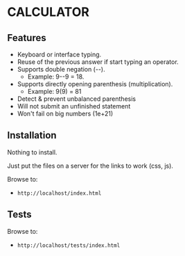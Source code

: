 # CALCULATOR #

## Features ##

- Keyboard or interface typing.
- Reuse of the previous answer if start typing an operator. 
- Supports double negation (--). 
    - Example: 9--9 = 18.
- Supports directly opening parenthesis (multiplication).
    - Example: 9(9) = 81
- Detect & prevent unbalanced parenthesis 
- Will not submit an unfinished statement
- Won't fail on big numbers (1e+21)

## Installation ##

Nothing to install.

Just put the files on a server for the links to work (css, js).

Browse to: 
- `http://localhost/index.html`

## Tests ##

Browse to: 
- `http://localhost/tests/index.html`
